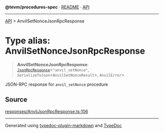 **@tevm/procedures-spec** ∙ [README](../README.md) ∙ [API](../API.md)

***

[API](../API.md) > AnvilSetNonceJsonRpcResponse

# Type alias: AnvilSetNonceJsonRpcResponse

> **AnvilSetNonceJsonRpcResponse**: [`JsonRpcResponse`](JsonRpcResponse.md)\<`"anvil_setNonce"`, `SerializeToJson`\<`AnvilSetNonceResult`\>, `AnvilError`\>

JSON-RPC response for `anvil_setNonce` procedure

## Source

[responses/AnvilJsonRpcResponse.ts:106](https://github.com/evmts/tevm-monorepo/blob/main/core/procedures-spec/src/responses/AnvilJsonRpcResponse.ts#L106)

***
Generated using [typedoc-plugin-markdown](https://www.npmjs.com/package/typedoc-plugin-markdown) and [TypeDoc](https://typedoc.org/)
